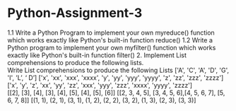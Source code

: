 # Python-Assignment-3
1.1 Write a Python Program to implement your own myreduce() function which works exactly  like Python's built-in function reduce() 
1.2 Write a Python program to implement your own myfilter() function which works exactly  like Python's built-in function filter() 
2. Implement List comprehensions to produce the following lists.  
Write List comprehensions to produce the following Lists 
['A', 'C', 'A', 'D', 'G', 'I', ’L’, ‘ D’] 
['x', 'xx', 'xxx', 'xxxx', 'y', 'yy', 'yyy', 'yyyy', 'z', 'zz', 'zzz', 'zzzz']  
['x', 'y', 'z', 'xx', 'yy', 'zz', 'xxx', 'yyy', 'zzz', 'xxxx', 'yyyy', 'zzzz']  
[[2], [3], [4], [3], [4], [5], [4], [5], [6]] 
[[2, 3, 4, 5], [3, 4, 5, 6],[4, 5, 6, 7], [5, 6, 7, 8]] 
[(1, 1), (2, 1), (3, 1), (1, 2), (2, 2), (3, 2), (1, 3), (2, 3), (3, 3)]
